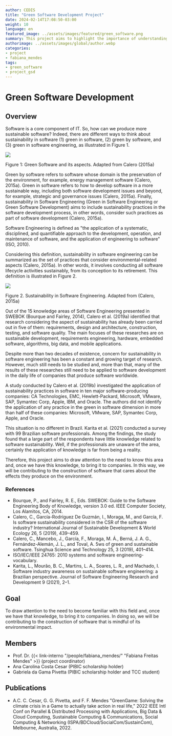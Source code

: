 ```yaml
---
author: CEDIS
title: "Green Software Development Project"
date: 2024-02-14T17:08:50-03:00
weight: 10
language: en
featured_image: ../assets/images/featured/green_software.png
summary: This project aims to highlight the importance of understanding the field of Green Software Development and bringing it into companies.
authorimage: ../assets/images/global/author.webp
categories: 
- project
- fabiana_mendes
tags: 
- green_software
- project_gsd
---
```


# Green Software Development

## Overview

Software is a core component of IT. So, how can we produce more sustainable software? Indeed, there are different ways to think about sustainability in software (1) green in software, (2) green by software, and (3) green in software engineering, as illustrated in Figure 1.

![](https://lh6.googleusercontent.com/3TH7_455zUakULLZ5kJQ3cBAcB0PrHVsO-UI19JhyyBnTAJvhbxCVtxsW8WaPhncvPrdY6df3Y6vM3d4syTMzkzeMmN6abkd5isIdmQ51_eQVlVqUM8yGDmNwIudlnjl4g=w1280)

Figure 1: Green Software and its aspects. Adapted from Calero (2015a)

Green by software refers to software whose domain is the preservation of the environment, for example, energy management software (Calero, 2015a). Green in software refers to how to develop software in a more sustainable way, including both software development issues and beyond, for example, strategic and governance issues (Calero, 2015a). Finally, sustainability in Software Engineering (Green in Software Engineering or Green Software Development) aims to include sustainability practices in the software development process, in other words, consider such practices as part of software development (Calero, 2015a).

Software Engineering is defined as "the application of a systematic, disciplined, and quantifiable approach to the development, operation, and maintenance of software, and the application of engineering to software" (ISO, 2010).

Considering this definition, sustainability in software engineering can be summarized as the set of practices that consider environmental-related aspects (Calero, 2015a). In other words, it involves conducting all software lifecycle activities sustainably, from its conception to its retirement. This definition is illustrated in Figure 2.

![](https://lh4.googleusercontent.com/Mk3R7-HE8tm6oMIi5N5y3PvH3dDYS3nuTtfToDQcSFYtgTU4vre-2XVJ_Y53ZIvTHouZgKRVf2LBagxm4WkVMCDcyXXWUGZGcVWn1RlAOjwxWM6YhfCZ1B_ejzHcUD_J=w1280)

Figure 2. Sustainability in Software Engineering. Adapted from (Calero, 2015a)

Out of the 15 knowledge areas of Software Engineering presented in SWEBOK (Bourque and Fairley, 2014), Calero et al. (2019a) identified that research considering the aspect of sustainability has already been carried out in five of them: requirements, design and architecture, construction, testing, and software quality. The main focuses of these researches are on sustainable development, requirements engineering, hardware, embedded software, algorithms, big data, and mobile applications.

Despite more than two decades of existence, concern for sustainability in software engineering has been a constant and growing target of research. However, much still needs to be studied and, more than that, many of the results of these researches still need to be applied to software development in the daily life of companies that produce software worldwide.

A study conducted by Calero et al. (2019b) investigated the application of sustainability practices in software in ten major software-producing companies: CA Technologies, EMC, Hewlett-Packard, Microsoft, VMware, SAP, Symantec Corp, Apple, IBM, and Oracle. The authors did not identify the application of any practice in the green in software dimension in more than half of these companies: Microsoft, VMware, SAP, Symantec Corp, Apple, and Oracle.

This situation is no different in Brazil. Karita et al. (2021) conducted a survey with 99 Brazilian software professionals. Among the findings, the study found that a large part of the respondents have little knowledge related to software sustainability. Well, if the professionals are unaware of the area, certainly the application of knowledge is far from being a reality.

Therefore, this project aims to draw attention to the need to know this area and, once we have this knowledge, to bring it to companies. In this way, we will be contributing to the construction of software that cares about the effects they produce on the environment.

### References

- Bourque, P., and Fairley, R. E., Eds. SWEBOK: Guide to the Software Engineering Body of Knowledge, version 3.0 ed. IEEE Computer Society, Los Alamitos, CA, 2014.
- Calero, C., García-Rodríguez De Guzmán, I., Moraga, M., and García, F. Is software sustainability considered in the CSR of the software industry? International Journal of Sustainable Development & World Ecology 26, 5 (2019), 439–459.
- Calero, C., Mancebo, J., García, F., Moraga, M. Á., Berná, J. A. G., Fernández-Alemán, J. L., and Toval, A. 5ws of green and sustainable software. Tsinghua Science and Technology 25, 3 (2019), 401–414.
- ISO/IEC/IEEE 24765: 2010 systems and software engineering-vocabulary.
- Karita, L., Mourão, B. C., Martins, L. A., Soares, L. R., and Machado, I. Software industry awareness on sustainable software engineering: a Brazilian perspective. Journal of Software Engineering Research and Development 9 (2021), 2–1.

## Goal

To draw attention to the need to become familiar with this field and, once we have that knowledge, to bring it to companies. In doing so, we will be contributing to the construction of software that is mindful of its environmental impact.

## Members

- Prof. Dr. {{< link-interno "/people/fabiana_mendes/" "Fabiana Freitas Mendes" >}} (project coordinator)
- Ana Carolina Costa Cesar (PIBIC scholarship holder)
- Gabriela da Gama Pivetta (PIBIC scholarship holder and TCC student)

## Publications

- A.C. C. Cesar, G. G. Pivetta, and F. F. Mendes "GreenGame: Solving the climate crisis in a Game to actually take action in real life," 2022 IEEE Intl Conf on Parallel & Distributed Processing with Applications, Big Data & Cloud Computing, Sustainable Computing & Communications, Social Computing & Networking (ISPA/BDCloud/SocialCom/SustainCom), Melbourne, Australia, 2022.